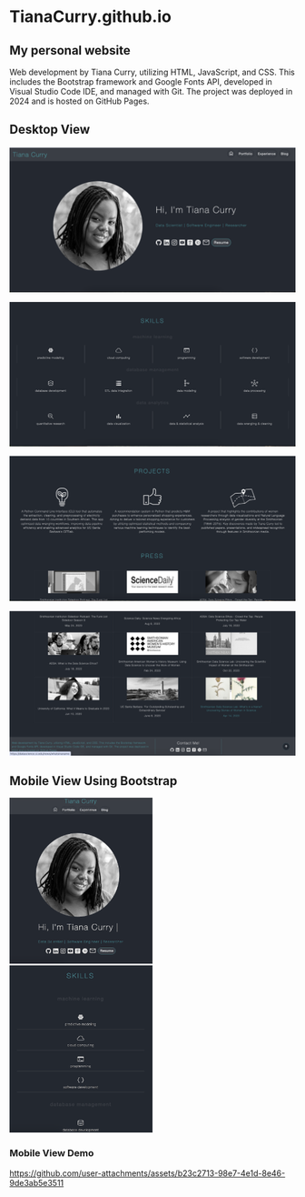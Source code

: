 # TianaCurry.github.io

## My personal website

Web development by Tiana Curry, utilizing HTML, JavaScript, and CSS. This includes the Bootstrap framework and Google Fonts API, developed in Visual Studio Code IDE, and managed with Git. The project was deployed in 2024 and is hosted on GitHub Pages.

## Desktop View

![image](./images/readme-media/desktop-view-1.png)

![image](./images/readme-media/desktop-view-2.png)

![image](./images/readme-media/desktop-view-3.png)

![image](./images/readme-media/desktop-view-4.png)

## Mobile View Using Bootstrap

<img src="./images/readme-media/mobile-view-1.png" width="50%" height="auto">

<img src="./images/readme-media/mobile-view-2.png" width="50%" height="auto">

### Mobile View Demo

https://github.com/user-attachments/assets/b23c2713-98e7-4e1d-8e46-9de3ab5e3511
